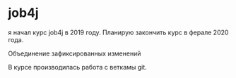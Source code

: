 ﻿# job4j

я начал курс job4j в 2019 году. Планирую закончить курс в ферале 2020 года.

Объединение зафиксированных изменений

В курсе производилась работа с веткамы git.